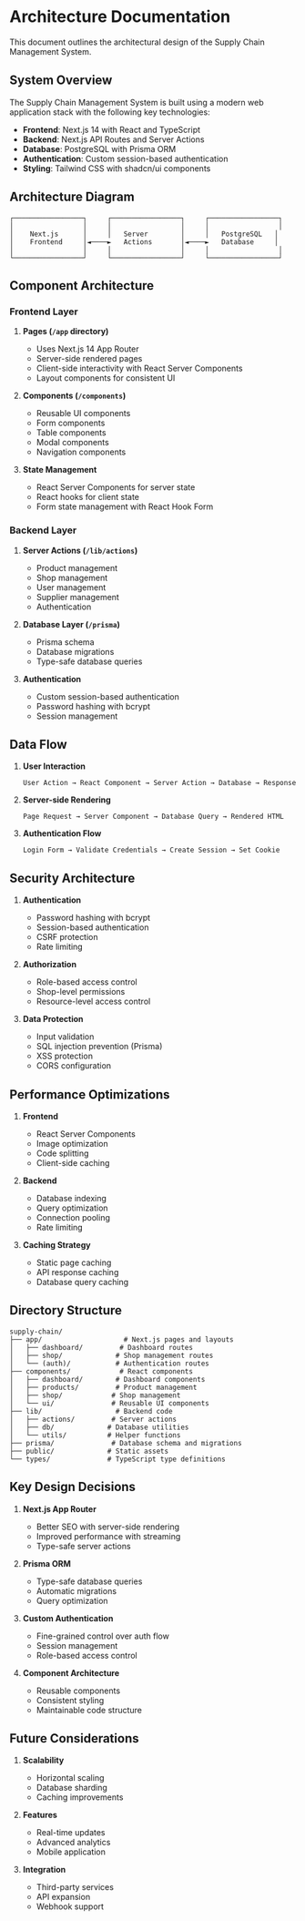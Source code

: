 # Architecture Documentation

This document outlines the architectural design of the Supply Chain Management System.

## System Overview

The Supply Chain Management System is built using a modern web application stack with the following key technologies:

- **Frontend**: Next.js 14 with React and TypeScript
- **Backend**: Next.js API Routes and Server Actions
- **Database**: PostgreSQL with Prisma ORM
- **Authentication**: Custom session-based authentication
- **Styling**: Tailwind CSS with shadcn/ui components

## Architecture Diagram

```
┌─────────────────┐     ┌─────────────────┐     ┌─────────────────┐
│                 │     │                 │     │                 │
│    Next.js      │     │   Server        │     │   PostgreSQL   │
│    Frontend     │◄────►   Actions       │◄────►   Database     │
│                 │     │                 │     │                 │
└─────────────────┘     └─────────────────┘     └─────────────────┘
```

## Component Architecture

### Frontend Layer

1. **Pages (`/app` directory)**

   - Uses Next.js 14 App Router
   - Server-side rendered pages
   - Client-side interactivity with React Server Components
   - Layout components for consistent UI

2. **Components (`/components`)**

   - Reusable UI components
   - Form components
   - Table components
   - Modal components
   - Navigation components

3. **State Management**
   - React Server Components for server state
   - React hooks for client state
   - Form state management with React Hook Form

### Backend Layer

1. **Server Actions (`/lib/actions`)**

   - Product management
   - Shop management
   - User management
   - Supplier management
   - Authentication

2. **Database Layer (`/prisma`)**

   - Prisma schema
   - Database migrations
   - Type-safe database queries

3. **Authentication**
   - Custom session-based authentication
   - Password hashing with bcrypt
   - Session management

## Data Flow

1. **User Interaction**

   ```
   User Action → React Component → Server Action → Database → Response
   ```

2. **Server-side Rendering**

   ```
   Page Request → Server Component → Database Query → Rendered HTML
   ```

3. **Authentication Flow**
   ```
   Login Form → Validate Credentials → Create Session → Set Cookie
   ```

## Security Architecture

1. **Authentication**

   - Password hashing with bcrypt
   - Session-based authentication
   - CSRF protection
   - Rate limiting

2. **Authorization**

   - Role-based access control
   - Shop-level permissions
   - Resource-level access control

3. **Data Protection**
   - Input validation
   - SQL injection prevention (Prisma)
   - XSS protection
   - CORS configuration

## Performance Optimizations

1. **Frontend**

   - React Server Components
   - Image optimization
   - Code splitting
   - Client-side caching

2. **Backend**

   - Database indexing
   - Query optimization
   - Connection pooling
   - Rate limiting

3. **Caching Strategy**
   - Static page caching
   - API response caching
   - Database query caching

## Directory Structure

```
supply-chain/
├── app/                    # Next.js pages and layouts
│   ├── dashboard/         # Dashboard routes
│   ├── shop/             # Shop management routes
│   └── (auth)/           # Authentication routes
├── components/            # React components
│   ├── dashboard/        # Dashboard components
│   ├── products/         # Product management
│   ├── shop/            # Shop management
│   └── ui/              # Reusable UI components
├── lib/                  # Backend code
│   ├── actions/         # Server actions
│   ├── db/             # Database utilities
│   └── utils/          # Helper functions
├── prisma/              # Database schema and migrations
├── public/             # Static assets
└── types/              # TypeScript type definitions
```

## Key Design Decisions

1. **Next.js App Router**

   - Better SEO with server-side rendering
   - Improved performance with streaming
   - Type-safe server actions

2. **Prisma ORM**

   - Type-safe database queries
   - Automatic migrations
   - Query optimization

3. **Custom Authentication**

   - Fine-grained control over auth flow
   - Session management
   - Role-based access control

4. **Component Architecture**
   - Reusable components
   - Consistent styling
   - Maintainable code structure

## Future Considerations

1. **Scalability**

   - Horizontal scaling
   - Database sharding
   - Caching improvements

2. **Features**

   - Real-time updates
   - Advanced analytics
   - Mobile application

3. **Integration**
   - Third-party services
   - API expansion
   - Webhook support
